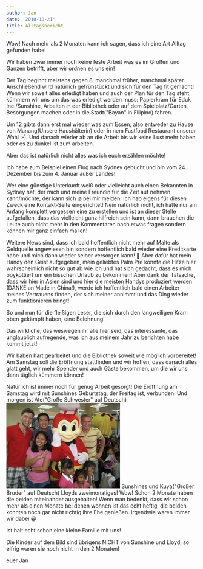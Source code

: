 ```yaml
---
author: Jan
date: '2010-10-21'
title: Alltagsbericht
---
```


Wow! Nach mehr als 2 Monaten kann ich sagen, dass ich eine Art Alltag gefunden 
habe!

Wir haben zwar immer noch keine feste Arbeit was es im Großen und Ganzen 
betrifft, aber wir ordnen es uns ein!

Der Tag beginnt meistens gegen 8, manchmal früher, manchmal später. 
Anschließend wird natürlich gefrühstückt und sich für den Tag fit gemacht! 
Wenn wir soweit alles erledigt haben und auch der Plan für den Tag steht, 
kümmern wir uns um das was erledigt werden muss: Papierkram für Eduk 
Inc./Sunshine, Arbeiten in der Bibliothek oder auf dem Spielplatz/Garten, 
Besorgungen machen oder in die Stadt("Bayan" in Filipino) fahren.

Um 12 gibts dann erst mal wieder was zum Essen, also entweder zu Hause von 
Manang(Unsere Haushälterin) oder in nem Fastfood Restaurant unserer Wahl :-). 
Und danach wieder ab an die Arbeit bis wir keine Lust mehr haben oder es zu 
dunkel ist zum arbeiten.

Aber das ist natürlich nicht alles was ich euch erzählen möchte!

Ich habe zum Beispiel einen Flug nach Sydney gebucht und bin vom 24. Dezember 
bis zum 4. Januar außer Landes!

Wer eine günstige Unterkunft weiß oder vielleicht auch einen Bekannten in 
Sydney hat, der mich und meine Freundin für die Zeit auf nehmen kann/möchte, 
der kann sich ja bei mir melden! Ich hab eigens für diesen Zweck eine
Kontakt-Seite eingerichtet! Nein natürlich nicht, ich hatte nur am Anfang
komplett vergessen eine zu erstellen und ist an dieser Stelle aufgefallen,
dass das vielleicht ganz hilfreich sein kann, dann brauchen die Leute auch
nicht mehr in den Kommentaren nach etwas fragen sondern können mir ganz
einfach mailen!

Weitere News sind, dass ich bald hoffentlich nicht mehr auf Malte als
Geldquelle angewiesen bin sondern hoffentlich bald wieder eine Kreditkarte
habe und mich dann wieder selber versorgen kann! 🙂 Aber dafür hat mein Handy
den Geist aufgegeben, mein geliebtes Palm Pre konnte die Hitze hier
wahrscheinlich nicht so gut ab wie ich und hat sich gedacht, dass es mich
boykottiert um ein bisschen Urlaub zu bekommen! Aber dank der Tatsache, dass
wir hier in Asien sind und hier die meisten Handys produziert werden (DANKE an
Made in China!), werde ich hoffentlich bald einen Arbeiter meines Vertrauens
finden, der sich meiner annimmt und das Ding wieder zum funktionieren bringt!

So und nun für die fleißigen Leser, die sich durch den langweiligen Kram oben 
gekämpft haben, eine Belohnung!

Das wirkliche, das weswegen ihr alle hier seid, das interessante, das 
unglaublich aufregende, was ich aus meinem Jahr zu berichten habe kommt jetzt!

Wir haben hart gearbeitet und die Bibliothek soweit wie möglich vorbereitet! 
Am Samstag soll die Eröffnung stattfinden und wir hoffen, dass danach alles 
glatt geht, wir mehr Spender und auch Gäste bekommen, um die wir uns dann 
täglich kümmern können!

Natürlich ist immer noch für genug Arbeit gesorgt! Die Eröffnung am Samstag 
wird mit Sunshines Geburtstag, der Freitag ist, verbunden.  Und morgen ist 
Ate("Große Schwester" auf Deutsch) 
![](images/family.jpg) Sunshines und 
Kuya("Großer Bruder" auf Deutsch) Lloyds zweimonatiges! Wow! Schon 2 Monate 
haben die beiden miteinander ausgehalten! Wenn man bedenkt, dass wir schon 
mehr als einen Monate bei denen wohnen ist das echt heftig, die beiden konnten 
noch gar nicht richtig ihre Ehe genießen. Irgendwie waren immer wir dabei 😀

Ist halt echt schon eine kleine Familie mit uns!

Die Kinder auf dem Bild sind übrigens NICHT von Sunshine und Lloyd, so eifrig 
waren sie noch nicht in den 2 Monaten!

euer Jan
